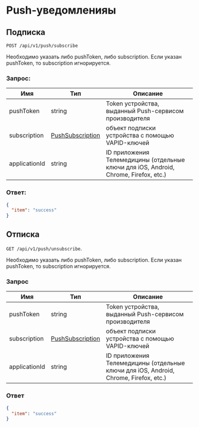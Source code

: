 # Push-уведомленияы

## Подписка

`POST /api/v1/push/subscribe`

Необходимо указать либо pushToken, либо subscription. Если указан pushToken, то subscription игнорируется.

### Запрос:

Имя | Тип | Описание
--- | --- | ---
pushToken | string | Token устройства, выданный Push-сервисом производителя
subscription | [PushSubscription](https://github.com/doktornarabote/telemedicine-partner-api/blob/master/docs/contracts.md#PushSubscription) | объект подписки устройства с помощью VAPID-ключей
applicationId | string | ID приложения Телемедицины (отдельные ключи для iOS, Android, Chrome, Firefox, etc.)

### Ответ:

```json
{
  "item": "success"
}
```

## Отписка

`GET /api/v1/push/unsubscribe`.

Необходимо указать либо pushToken, либо subscription. Если указан pushToken, то subscription игнорируется.

### Запрос

Имя | Тип | Описание
--- | --- | ---
pushToken | string | Token устройства, выданный Push-сервисом производителя
subscription | [PushSubscription](https://github.com/doktornarabote/telemedicine-partner-api/blob/master/docs/contracts.md#PushSubscription) | объект подписки устройства с помощью VAPID-ключей
applicationId | string | ID приложения Телемедицины (отдельные ключи для iOS, Android, Chrome, Firefox, etc.)

### Ответ

```json
{
  "item": "success"
}
```
